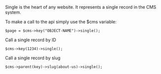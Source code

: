 Single is the heart of any website. It represents a single record in the CMS system.

To make a call to the api simply use the $cms variable:

    $page = $cms->key("OBJECT-NAME")->single();

Call a single record by ID

    $cms->key(1234)->single();

Call a single record by slug

    $cms->parent(key)->slug(about-us)->single();
